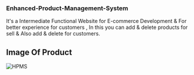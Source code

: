 ### Enhanced-Product-Management-System
It's a Intermediate Functional Website for E-commerce Development &amp; For better experience for customers , In this you can add &amp; delete products for sell &amp; Also add &amp; delete for customers.
 
 ## Image Of Product
 ![HPMS](https://user-images.githubusercontent.com/81241950/129882083-e22ff004-2da4-4041-8efa-202fbaf89538.PNG)


